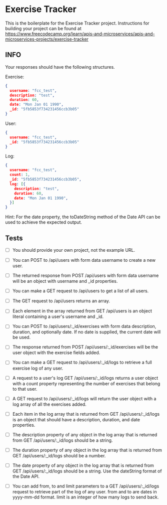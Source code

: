 # Exercise Tracker

This is the boilerplate for the Exercise Tracker project. Instructions for building your project can be found at https://www.freecodecamp.org/learn/apis-and-microservices/apis-and-microservices-projects/exercise-tracker

## INFO

Your responses should have the following structures.

Exercise:

```json
{
  username: "fcc_test",
  description: "test",
  duration: 60,
  date: "Mon Jan 01 1990",
  _id: "5fb5853f734231456ccb3b05"
}
```

User:

```json
{
  username: "fcc_test",
  _id: "5fb5853f734231456ccb3b05"
}
````

Log:

```json
{
  username: "fcc_test",
  count: 1,
  _id: "5fb5853f734231456ccb3b05",
  log: [{
    description: "test",
    duration: 60,
    date: "Mon Jan 01 1990",
  }]
}
```

Hint: For the date property, the toDateString method of the Date API can be used to achieve the expected output.

## Tests

- [ ] You should provide your own project, not the example URL.

- [ ] You can POST to /api/users with form data username to create a new user.

- [ ] The returned response from POST /api/users with form data username will be an object with username and _id properties.

- [ ] You can make a GET request to /api/users to get a list of all users.

- [ ] The GET request to /api/users returns an array.

- [ ] Each element in the array returned from GET /api/users is an object literal containing a user's username and _id.

- [ ] You can POST to /api/users/:_id/exercises with form data description, duration, and optionally date. If no date is supplied, the current date will be used.

- [ ] The response returned from POST /api/users/:_id/exercises will be the user object with the exercise fields added.

- [ ] You can make a GET request to /api/users/:_id/logs to retrieve a full exercise log of any user.

- [ ] A request to a user's log GET /api/users/:_id/logs returns a user object with a count property representing the number of exercises that belong to that user.

- [ ] A GET request to /api/users/:_id/logs will return the user object with a log array of all the exercises added.

- [ ] Each item in the log array that is returned from GET /api/users/:_id/logs is an object that should have a description, duration, and date properties.

- [ ] The description property of any object in the log array that is returned from GET /api/users/:_id/logs should be a string.

- [ ] The duration property of any object in the log array that is returned from GET /api/users/:_id/logs should be a number.

- [ ] The date property of any object in the log array that is returned from GET /api/users/:_id/logs should be a string. Use the dateString format of the Date API.

- [ ] You can add from, to and limit parameters to a GET /api/users/:_id/logs request to retrieve part of the log of any user. from and to are dates in yyyy-mm-dd format. limit is an integer of how many logs to send back.
